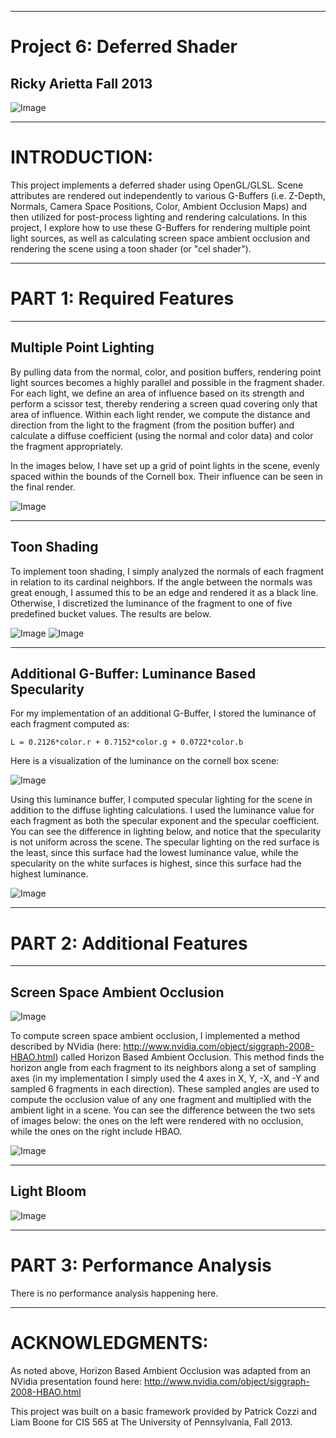 ------------------------------------------------------------------------------------
Project 6: Deferred Shader
====================================================================================
Ricky Arietta Fall 2013
-------------------------------------------------------------------------------

![Image](https://raw.github.com/rarietta/Project6-DeferredShader/master/readme_imgs/header.png)

------------------------------------------------------------------------------------
INTRODUCTION:
====================================================================================

This project implements a deferred shader using OpenGL/GLSL. Scene attributes
are rendered out independently to various G-Buffers (i.e. Z-Depth, Normals,
Camera Space Positions, Color, Ambient Occlusion Maps) and then utilized for
post-process lighting and rendering calculations. In this project, I explore
how to use these G-Buffers for rendering multiple point light sources, as well
as calculating screen space ambient occlusion and rendering the scene using
a toon shader (or "cel shader"). 

------------------------------------------------------------------------------------
PART 1: Required Features
====================================================================================

-------------------------------------------------------------------------------
Multiple Point Lighting
-------------------------------------------------------------------------------

By pulling data from the normal, color, and position buffers, rendering point
light sources becomes a highly parallel and possible in the fragment shader. For
each light, we define an area of influence based on its strength and perform
a scissor test, thereby rendering a screen quad covering only that area of
influence. Within each light render, we compute the distance and direction from
the light to the fragment (from the position buffer) and calculate a diffuse
coefficient (using the normal and color data) and color the fragment appropriately.  

In the images below, I have set up a grid of point lights in the scene, evenly
spaced within the bounds of the Cornell box. Their influence can be seen in the
final render.

![Image](https://raw.github.com/rarietta/Project6-DeferredShader/master/readme_imgs/box_notoon1.png)

-------------------------------------------------------------------------------
Toon Shading
-------------------------------------------------------------------------------

To implement toon shading, I simply analyzed the normals of each fragment
in relation to its cardinal neighbors. If the angle between the normals was
great enough, I assumed this to be an edge and rendered it as a black line.
Otherwise, I discretized the luminance of the fragment to one of five
predefined bucket values. The results are below.  

![Image](https://raw.github.com/rarietta/Project6-DeferredShader/master/readme_imgs/toon_side_by_side.png)
![Image](https://raw.github.com/rarietta/Project6-DeferredShader/master/readme_imgs/toon_side_by_side2.png)

-------------------------------------------------------------------------------
Additional G-Buffer: Luminance Based Specularity
-------------------------------------------------------------------------------

For my implementation of an additional G-Buffer, I stored the luminance of each
fragment computed as:  

	L = 0.2126*color.r + 0.7152*color.g + 0.0722*color.b
	
Here is a visualization of the luminance on the cornell box scene:

![Image](https://raw.github.com/rarietta/Project6-DeferredShader/master/readme_imgs/luminance.png)

Using this luminance buffer, I computed specular lighting for the scene in
addition to the diffuse lighting calculations. I used the luminance value
for each fragment as both the specular exponent and the specular coefficient.
You can see the difference in lighting below, and notice that the specularity
is not uniform across the scene. The specular lighting on the red surface
is the least, since this surface had the lowest luminance value, while the
specularity on the white surfaces is highest, since this surface had the
highest luminance.

![Image](https://raw.github.com/rarietta/Project6-DeferredShader/master/readme_imgs/diffuse_vs_specular.png)

------------------------------------------------------------------------------------
PART 2: Additional Features
====================================================================================

-------------------------------------------------------------------------------
Screen Space Ambient Occlusion
-------------------------------------------------------------------------------

![Image](https://raw.github.com/rarietta/Project6-DeferredShader/master/readme_imgs/AOpass.png)

To compute screen space ambient occlusion, I implemented a method described by 
NVidia (here: http://www.nvidia.com/object/siggraph-2008-HBAO.html) called
Horizon Based Ambient Occlusion. This method finds the horizon angle from each
fragment to its neighbors along a set of sampling axes (in my implementation
I simply used the 4 axes in X, Y, -X, and -Y and sampled 6 fragments in each
direction). These sampled angles are used to compute the occlusion value of any one
fragment and multiplied with the ambient light in a scene. You can see the
difference between the two sets of images below: the ones on the left were
rendered with no occlusion, while the ones on the right include HBAO.

![Image](https://raw.github.com/rarietta/Project6-DeferredShader/master/readme_imgs/occlusion_demo.png)

-------------------------------------------------------------------------------
Light Bloom
-------------------------------------------------------------------------------

![Image](https://raw.github.com/rarietta/Project6-DeferredShader/master/readme_imgs/...png)

------------------------------------------------------------------------------------
PART 3: Performance Analysis
====================================================================================

There is no performance analysis happening here.

------------------------------------------------------------------------------------
ACKNOWLEDGMENTS:
====================================================================================

As noted above, Horizon Based Ambient Occlusion was adapted from an NVidia
presentation found here: http://www.nvidia.com/object/siggraph-2008-HBAO.html

This project was built on a basic framework provided by Patrick Cozzi and Liam
Boone for CIS 565 at The University of Pennsylvania, Fall 2013.